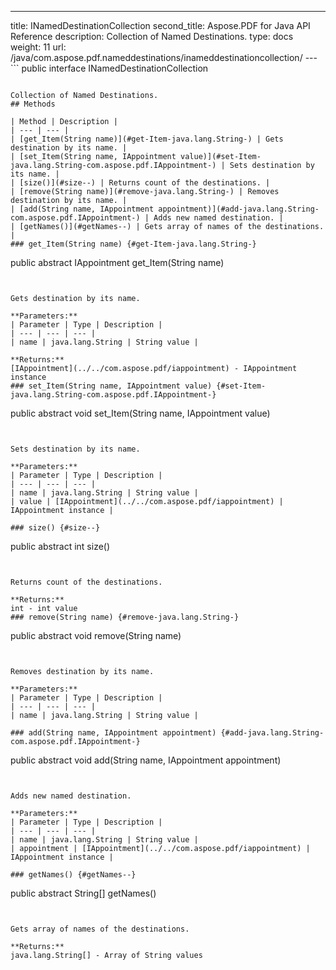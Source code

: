 ---
title: INamedDestinationCollection
second_title: Aspose.PDF for Java API Reference
description: Collection of Named Destinations.
type: docs
weight: 11
url: /java/com.aspose.pdf.nameddestinations/inameddestinationcollection/
---```
public interface INamedDestinationCollection
```

Collection of Named Destinations.
## Methods

| Method | Description |
| --- | --- |
| [get_Item(String name)](#get-Item-java.lang.String-) | Gets destination by its name. |
| [set_Item(String name, IAppointment value)](#set-Item-java.lang.String-com.aspose.pdf.IAppointment-) | Sets destination by its name. |
| [size()](#size--) | Returns count of the destinations. |
| [remove(String name)](#remove-java.lang.String-) | Removes destination by its name. |
| [add(String name, IAppointment appointment)](#add-java.lang.String-com.aspose.pdf.IAppointment-) | Adds new named destination. |
| [getNames()](#getNames--) | Gets array of names of the destinations. |
### get_Item(String name) {#get-Item-java.lang.String-}
```
public abstract IAppointment get_Item(String name)
```


Gets destination by its name.

**Parameters:**
| Parameter | Type | Description |
| --- | --- | --- |
| name | java.lang.String | String value |

**Returns:**
[IAppointment](../../com.aspose.pdf/iappointment) - IAppointment instance
### set_Item(String name, IAppointment value) {#set-Item-java.lang.String-com.aspose.pdf.IAppointment-}
```
public abstract void set_Item(String name, IAppointment value)
```


Sets destination by its name.

**Parameters:**
| Parameter | Type | Description |
| --- | --- | --- |
| name | java.lang.String | String value |
| value | [IAppointment](../../com.aspose.pdf/iappointment) | IAppointment instance |

### size() {#size--}
```
public abstract int size()
```


Returns count of the destinations.

**Returns:**
int - int value
### remove(String name) {#remove-java.lang.String-}
```
public abstract void remove(String name)
```


Removes destination by its name.

**Parameters:**
| Parameter | Type | Description |
| --- | --- | --- |
| name | java.lang.String | String value |

### add(String name, IAppointment appointment) {#add-java.lang.String-com.aspose.pdf.IAppointment-}
```
public abstract void add(String name, IAppointment appointment)
```


Adds new named destination.

**Parameters:**
| Parameter | Type | Description |
| --- | --- | --- |
| name | java.lang.String | String value |
| appointment | [IAppointment](../../com.aspose.pdf/iappointment) | IAppointment instance |

### getNames() {#getNames--}
```
public abstract String[] getNames()
```


Gets array of names of the destinations.

**Returns:**
java.lang.String[] - Array of String values
